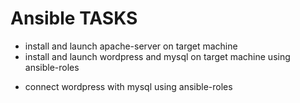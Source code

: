 # Ansible TASKS 

+ install and launch apache-server on target machine
+ install and launch wordpress and mysql on target machine using ansible-roles 

* connect wordpress with mysql using ansible-roles
